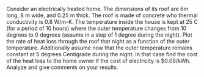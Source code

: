 Consider an electrically heated home. The dimensions of its roof are 6m long, 8 m wide, and 0.25 m 
thick. The roof is made of concrete who thermal conductivity is 0.8 W/m-K. The temperature inside the 
house is kept at 25 C (for a period of 10 hours) where the outer temperature changes from 10 degrees 
to 0 degrees (assume in a step of 1 degree during the night). Plot the rate of heat loss through the roof 
that night as a function of the outer temperature. Additionally assume now that the outer temperature 
remains constant at 5 degrees Centigrade during the night. In that case find the cost of the heat loss to 
the home owner if the cost of electricity is $0.08/kWh. Analyze and give comments on your results. 
